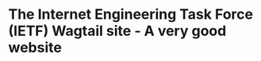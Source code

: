 The Internet Engineering Task Force (IETF) Wagtail site - A very good website 
=======================================================


